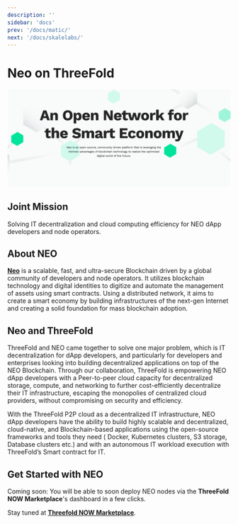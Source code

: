 ```yaml
---
description: ''
sidebar: 'docs'
prev: '/docs/matic/'
next: '/docs/skalelabs/'
---
```


# Neo on ThreeFold

![](./img/intro.png)


## Joint Mission

Solving IT decentralization and cloud computing efficiency for NEO dApp developers and node operators. 

## About NEO 
  
**[Neo](https://neo.org/)** is a scalable, fast, and ultra-secure Blockchain driven by a global community of developers and node operators. It utilizes blockchain technology and digital identities to digitize and automate the management of assets using smart contracts. Using a distributed network, it aims to create a smart economy by building infrastructures of the next-gen Internet and creating a solid foundation for mass blockchain adoption.

## Neo and ThreeFold
  
ThreeFold and NEO came together to solve one major problem, which is IT decentralization for dApp developers, and particularly for developers and enterprises looking into building decentralized applications on top of the NEO Blockchain. Through our collaboration, ThreeFold is empowering NEO dApp developers with a Peer-to-peer cloud capacity for decentralized storage, compute, and networking to further cost-efficiently decentralize their IT infrastructure, escaping the monopolies of centralized cloud providers, without compromising on security and efficiency.

With the ThreeFold P2P cloud as a decentralized IT infrastructure, NEO dApp developers have the ability to build highly scalable and decentralized, cloud-native, and Blockchain-based applications using the open-source frameworks and tools they need ( Docker, Kubernetes clusters, S3 storage, Database clusters etc.) and with an autonomous IT workload execution with ThreeFold’s Smart contract for IT.  


## Get Started with NEO 

Coming soon:
You will be able to soon deploy NEO nodes via the **ThreeFold NOW Marketplace**'s dashboard in a few clicks.

Stay tuned at **[Threefold NOW Marketplace](https://marketplace.threefold.io)**.

